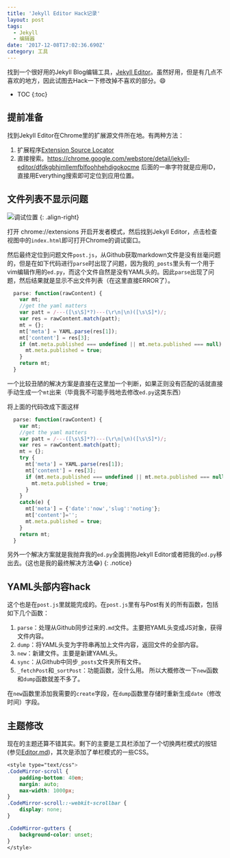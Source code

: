 ```yaml
---
title: 'Jekyll Editor Hack记录'
layout: post
tags:
  - Jekyll
  - 编辑器
date: '2017-12-08T17:02:36.690Z'
category: 工具
---
```

找到一个很好用的Jekyll Blog编辑工具，[Jekyll Editor](https://chrome.google.com/webstore/detail/jekyll-editor/dfdkgbhjmllemfblfoohhehdigokocme)。虽然好用，但是有几点不喜欢的地方，因此试图去Hack一下修改掉不喜欢的部分。:smile:

- TOC
{:toc}

## 提前准备
找到Jekyll Editor在Chrome里的扩展源文件所在地。有两种方法：

1. 扩展程序[Extension Source Locator](https://chrome.google.com/webstore/detail/extension-source-locator/cmhbfegjgncgaikpopenldnaidbhdopp)
2. 直接搜索。https://chrome.google.com/webstore/detail/jekyll-editor/dfdkgbhjmllemfblfoohhehdigokocme 后面的一串字符就是应用ID，直接用Everything搜索即可定位到应用位置。

## 文件列表不显示问题
![调试位置](https://i.loli.net/2017/12/08/5a2a4a9615ae8.png)
{: .align-right}

打开 chrome://extensions 开启开发者模式，然后找到Jekyll Editor，点击检查视图中的`index.html`即可打开Chrome的调试窗口。

然后最终定位到问题文件`post.js`，从Github获取markdown文件是没有丝毫问题的，但是在如下代码进行`parse`时出现了问题，因为我的`_posts`里头有一个用于vim编辑作用的`ed.py`，而这个文件自然是没有YAML头的。因此`parse`出现了问题，然后结果就是显示不出文件列表（在这里直接ERROR了）。

```javascript
  parse: function(rawContent) {
    var mt;
    //get the yaml matters
    var patt = /---([\s\S]*?)---(\r\n|\n)([\s\S]*)/;
    var res = rawContent.match(patt);
    mt = {};
    mt['meta'] = YAML.parse(res[1]);
    mt['content'] = res[3];
    if (mt.meta.published === undefined || mt.meta.published === null) {
      mt.meta.published = true;
    }
    return mt;
  }
```

一个比较丑陋的解决方案是直接在这里加一个判断，如果正则没有匹配的话就直接手动生成一个`mt`出来（毕竟我不可能手贱地去修改`ed.py`这类东西）

将上面的代码改成下面这样

```javascript
  parse: function(rawContent) {
    var mt;
    //get the yaml matters
    var patt = /---([\s\S]*?)---(\r\n|\n)([\s\S]*)/;
    var res = rawContent.match(patt);
    mt = {};
    try {
      mt['meta'] = YAML.parse(res[1]);
      mt['content'] = res[3];
      if (mt.meta.published === undefined || mt.meta.published === null) {
        mt.meta.published = true;
      }
    }
    catch(e) {
      mt['meta'] = {'date':'now','slug':'noting'};
      mt['content']='';
      mt.meta.published = true;
    }
    return mt;
  }
```

另外一个解决方案就是我抛弃我的`ed.py`全面拥抱Jekyll Editor或者把我的`ed.py`移出去。(这也是我的最终解决方法:joy:)
{: .notice}

## YAML头部内容hack
这个也是在`post.js`里就能完成的。在`post.js`里有与Post有关的所有函数，包括如下几个函数：
1. `parse`：处理从Github同步过来的`.md`文件。主要把YAML头变成JS对象，获得文件内容。
2. `dump`：将YAML头变为字符串再加上文件内容，返回文件的全部内容。
3. `new`：新建文件。主要是新建YAML头。
4. `sync`：从Github中同步`_posts`文件夹所有文件。
5. `_fetchPost`和`_sortPost`：功能函数，没什么用。
所以大概修改一下`new`函数和`dump`函数就差不多了。

在`new`函数里添加我需要的`create`字段，在`dump`函数里存储时重新生成`date`（修改时间）字段。

## 主题修改
现在的主题还算不错其实。剩下的主要是工具栏添加了一个切换两栏模式的按钮(参见[Editor.md](https://pandao.github.io/editor.md/))，其次是添加了单栏模式的一些CSS。

```css
<style type="text/css">
.CodeMirror-scroll {
    padding-bottom: 40em;
    margin: auto;
    max-width: 1000px;
}
.CodeMirror-scroll::-webkit-scrollbar {
    display: none;
}

.CodeMirror-gutters {
    background-color: unset;
}
</style>